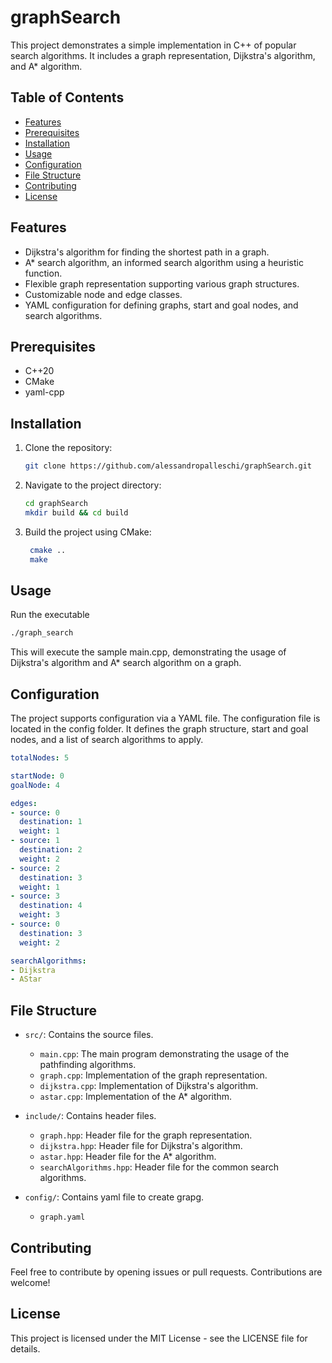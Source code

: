 # graphSearch
This project demonstrates a simple implementation in C++ of popular search algorithms. It includes a graph representation, Dijkstra's algorithm, and A* algorithm.

## Table of Contents

- [Features](#features)
- [Prerequisites](#prerequisites)
- [Installation](#installation)
- [Usage](#usage)
- [Configuration](#configuration)
- [File Structure](#file-structure)
- [Contributing](#contributing)
- [License](#license)

## Features

- Dijkstra's algorithm for finding the shortest path in a graph.
- A* search algorithm, an informed search algorithm using a heuristic function.
- Flexible graph representation supporting various graph structures.
- Customizable node and edge classes.
- YAML configuration for defining graphs, start and goal nodes, and search algorithms.

## Prerequisites

- C++20
- CMake
- yaml-cpp

## Installation

1. Clone the repository:

   ```bash
   git clone https://github.com/alessandropalleschi/graphSearch.git

2. Navigate to the project directory:
   ```bash
   cd graphSearch
   mkdir build && cd build

3. Build the project using CMake:
   ```bash
    cmake ..
    make
## Usage

Run the executable
   ```bash
   ./graph_search
```
This will execute the sample main.cpp, demonstrating the usage of Dijkstra's algorithm and A* search algorithm on a graph.

## Configuration

The project supports configuration via a YAML file. The configuration file is located in the config folder. It defines the graph structure, start and goal nodes, and a list of search algorithms to apply.
  ```yaml
totalNodes: 5

startNode: 0
goalNode: 4

edges:
  - source: 0
    destination: 1
    weight: 1
  - source: 1
    destination: 2
    weight: 2
  - source: 2
    destination: 3
    weight: 1
  - source: 3
    destination: 4
    weight: 3
  - source: 0
    destination: 3
    weight: 2

searchAlgorithms:
  - Dijkstra
  - AStar
```
## File Structure

- `src/`: Contains the source files.
  - `main.cpp`: The main program demonstrating the usage of the pathfinding algorithms.
  - `graph.cpp`: Implementation of the graph representation.
  - `dijkstra.cpp`: Implementation of Dijkstra's algorithm.
  - `astar.cpp`: Implementation of the A* algorithm.

- `include/`: Contains header files.
  - `graph.hpp`: Header file for the graph representation.
  - `dijkstra.hpp`: Header file for Dijkstra's algorithm.
  - `astar.hpp`: Header file for the A* algorithm.
  - `searchAlgorithms.hpp`: Header file for the common search algorithms.
- `config/`: Contains yaml file to create grapg.
  - `graph.yaml`
## Contributing
Feel free to contribute by opening issues or pull requests. Contributions are welcome!
## License
This project is licensed under the MIT License - see the LICENSE file for details.



